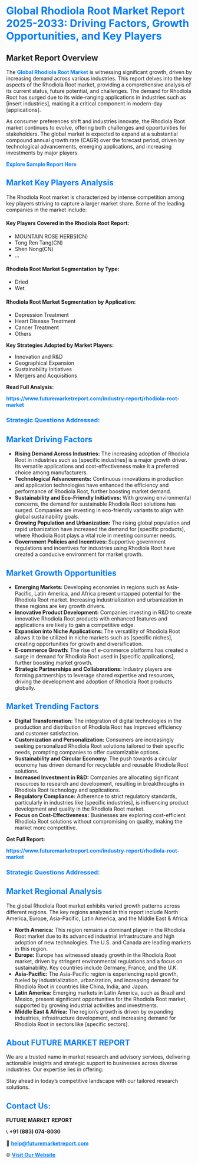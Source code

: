 <h1 style="color: #007BFF;">Global Rhodiola Root Market Report 2025-2033: Driving Factors, Growth Opportunities, and Key Players</h1>

<section id="overview">
<h2>Market Report Overview</h2>
<p>The <a href="https://www.futuremarketreport.com/industry-report/rhodiola-root-market" style="color: #007BFF; text-decoration: none;"><strong>Global Rhodiola Root Market</strong></a> is witnessing significant growth, driven by increasing demand across various industries. This report delves into the key aspects of the Rhodiola Root market, providing a comprehensive analysis of its current status, future potential, and challenges. The demand for Rhodiola Root has surged due to its wide-ranging applications in industries such as [insert industries], making it a critical component in modern-day [applications].</p>
<p>As consumer preferences shift and industries innovate, the Rhodiola Root market continues to evolve, offering both challenges and opportunities for stakeholders. The global market is expected to expand at a substantial compound annual growth rate (CAGR) over the forecast period, driven by technological advancements, emerging applications, and increasing investments by major players.</p>
</section>

<section id="overview">
<p><a href="https://www.futuremarketreport.com/request-sample/reportId=103092" style="color: #007BFF; text-decoration: none;"><strong>Explore Sample Report Here</strong></a></p>
</section>

<section id="key-players">
<h2 style="color: #007BFF;">Market Key Players Analysis</h2>
<p>The Rhodiola Root market is characterized by intense competition among key players striving to capture a larger market share. Some of the leading companies in the market include:</p>
<h4>Key Players Covered in the Rhodiola Root Report:</h4>
<ul><li>MOUNTAIN ROSE HERBS(CN)</li><li>Tong Ren Tang(CN)</li><li>Shen Nong(CN)</li><li>...</li></ul>
<h4>Rhodiola Root Market Segmentation by Type:</h4>
<ul><li>Dried</li><li>Wet</li></ul>

<h4>Rhodiola Root Market Segmentation by Application:</h4>
<ul><li>Depression Treatment</li><li>Heart Disease Treatment</li><li>Cancer Treatment</li><li>Others</li></ul>
<p><strong>Key Strategies Adopted by Market Players:</strong></p>
<ul>
<li>Innovation and R&D</li>
<li>Geographical Expansion</li>
<li>Sustainability Initiatives</li>
<li>Mergers and Acquisitions</li>
</ul>
</section>

<section>
<p><strong>Read Full Analysis: </strong></p><a href="https://www.futuremarketreport.com/industry-report/rhodiola-root-market" style="color: #007BFF; text-decoration: none;"><strong>https://www.futuremarketreport.com/industry-report/rhodiola-root-market</strong></a>
<h3 style="color: #007BFF;">Strategic Questions Addressed:</h3>
</section>

<section id="driving-factors">
<h2 style="color: #007BFF;">Market Driving Factors</h2>
<ul>
<li><strong>Rising Demand Across Industries:</strong> The increasing adoption of Rhodiola Root in industries such as [specific industries] is a major growth driver. Its versatile applications and cost-effectiveness make it a preferred choice among manufacturers.</li>
<li><strong>Technological Advancements:</strong> Continuous innovations in production and application technologies have enhanced the efficiency and performance of Rhodiola Root, further boosting market demand.</li>
<li><strong>Sustainability and Eco-Friendly Initiatives:</strong> With growing environmental concerns, the demand for sustainable Rhodiola Root solutions has surged. Companies are investing in eco-friendly variants to align with global sustainability goals.</li>
<li><strong>Growing Population and Urbanization:</strong> The rising global population and rapid urbanization have increased the demand for [specific products], where Rhodiola Root plays a vital role in meeting consumer needs.</li>
<li><strong>Government Policies and Incentives:</strong> Supportive government regulations and incentives for industries using Rhodiola Root have created a conducive environment for market growth.</li>
</ul>
</section>

<section id="growth-opportunities">
<h2 style="color: #007BFF;">Market Growth Opportunities</h2>
<ul>
<li><strong>Emerging Markets:</strong> Developing economies in regions such as Asia-Pacific, Latin America, and Africa present untapped potential for the Rhodiola Root market. Increasing industrialization and urbanization in these regions are key growth drivers.</li>
<li><strong>Innovative Product Development:</strong> Companies investing in R&D to create innovative Rhodiola Root products with enhanced features and applications are likely to gain a competitive edge.</li>
<li><strong>Expansion into Niche Applications:</strong> The versatility of Rhodiola Root allows it to be utilized in niche markets such as [specific niches], creating opportunities for growth and diversification.</li>
<li><strong>E-commerce Growth:</strong> The rise of e-commerce platforms has created a surge in demand for Rhodiola Root used in [specific applications], further boosting market growth.</li>
<li><strong>Strategic Partnerships and Collaborations:</strong> Industry players are forming partnerships to leverage shared expertise and resources, driving the development and adoption of Rhodiola Root products globally.</li>
</ul>
</section>

<section id="trending-factors">
<h2 style="color: #007BFF;">Market Trending Factors</h2>
<ul>
<li><strong>Digital Transformation:</strong> The integration of digital technologies in the production and distribution of Rhodiola Root has improved efficiency and customer satisfaction.</li>
<li><strong>Customization and Personalization:</strong> Consumers are increasingly seeking personalized Rhodiola Root solutions tailored to their specific needs, prompting companies to offer customizable options.</li>
<li><strong>Sustainability and Circular Economy:</strong> The push towards a circular economy has driven demand for recyclable and reusable Rhodiola Root solutions.</li>
<li><strong>Increased Investment in R&D:</strong> Companies are allocating significant resources to research and development, resulting in breakthroughs in Rhodiola Root technology and applications.</li>
<li><strong>Regulatory Compliance:</strong> Adherence to strict regulatory standards, particularly in industries like [specific industries], is influencing product development and quality in the Rhodiola Root market.</li>
<li><strong>Focus on Cost-Effectiveness:</strong> Businesses are exploring cost-efficient Rhodiola Root solutions without compromising on quality, making the market more competitive.</li>
</ul>
</section>

<section>
<p><strong>Get Full Report: </strong></p><a href="https://www.futuremarketreport.com/industry-report/rhodiola-root-market" style="color: #007BFF; text-decoration: none;"><strong>https://www.futuremarketreport.com/industry-report/rhodiola-root-market</strong></a>
<h3 style="color: #007BFF;">Strategic Questions Addressed:</h3>
</section>


<section id="regional-analysis">
<h2 style="color: #007BFF;">Market Regional Analysis</h2>
<p>The global Rhodiola Root market exhibits varied growth patterns across different regions. The key regions analyzed in this report include North America, Europe, Asia-Pacific, Latin America, and the Middle East & Africa:</p>
<ul>
<li><strong>North America:</strong> This region remains a dominant player in the Rhodiola Root market due to its advanced industrial infrastructure and high adoption of new technologies. The U.S. and Canada are leading markets in this region.</li>
<li><strong>Europe:</strong> Europe has witnessed steady growth in the Rhodiola Root market, driven by stringent environmental regulations and a focus on sustainability. Key countries include Germany, France, and the U.K.</li>
<li><strong>Asia-Pacific:</strong> The Asia-Pacific region is experiencing rapid growth, fueled by industrialization, urbanization, and increasing demand for Rhodiola Root in countries like China, India, and Japan.</li>
<li><strong>Latin America:</strong> Emerging markets in Latin America, such as Brazil and Mexico, present significant opportunities for the Rhodiola Root market, supported by growing industrial activities and investments.</li>
<li><strong>Middle East & Africa:</strong> The region’s growth is driven by expanding industries, infrastructure development, and increasing demand for Rhodiola Root in sectors like [specific sectors].</li>
</ul>
</section>

<footer>
<h2 style="color: #007BFF;">About FUTURE MARKET REPORT</h2>
<p>We are a trusted name in market research and advisory services, delivering actionable insights and strategic support to businesses across diverse industries. Our expertise lies in offering:</p>

<p>Stay ahead in today’s competitive landscape with our tailored research solutions.</p>

<h2 style="color: #007BFF;">Contact Us:</h2>
<p><strong>FUTURE MARKET REPORT</strong></p>
<p>📞 <strong>+91 (883) 074-8030</strong></p>
<p>📧 <strong><a href="mailto:help@futuremarketreport.com" style="color: #007BFF;">help@futuremarketreport.com</a></strong></p>
<p>🌐 <strong><a href="https://www.futuremarketreport.com/" style="color: #007BFF;">Visit Our Website</a></strong></p>
</footer>